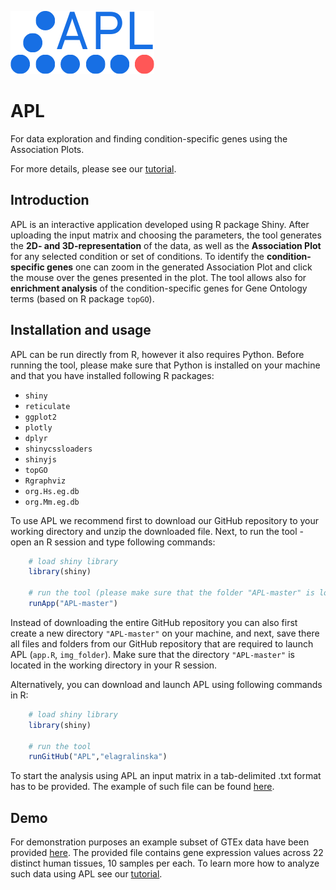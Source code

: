 ![Logo](https://github.com/elagralinska/APL/blob/master/img_folder/APL_logo.png)

  # APL
  For data exploration and finding condition-specific genes using the Association Plots.
  
  For more details, please see our [tutorial](https://github.com/elagralinska/associationplots/blob/master/TUTORIAL/Tutorial.md).
  
  
  
  ## Introduction
  APL is an interactive application developed using R package Shiny. After uploading the input matrix and choosing the parameters, the tool generates the **2D- and 3D-representation** of the data, as well as the **Association Plot** for any selected  condition or set of conditions. To identify the **condition-specific genes** one can zoom in the generated Association Plot and click the mouse over the genes presented in the plot. The tool allows also for **enrichment analysis** of the condition-specific genes for Gene Ontology terms (based on R package `topGO`).
  
  
  
  ## Installation and usage
  APL can be run directly from R, however it also requires Python. Before running the tool, please make sure that Python is installed on your machine and that you have installed following R packages:
  - `shiny`
  - `reticulate`
  - `ggplot2`
  - `plotly`
  - `dplyr`
  - `shinycssloaders`
  - `shinyjs`
  - `topGO`
  - `Rgraphviz`
  - `org.Hs.eg.db`
  - `org.Mm.eg.db`
 
  To use APL we recommend first to download our GitHub repository to your working directory and unzip the downloaded file.  Next, to run the tool - open an R session and type following commands:
   
  ```R
      # load shiny library
      library(shiny)
      
      # run the tool (please make sure that the folder "APL-master" is located in your working directory)
      runApp("APL-master")
  ```
  Instead of downloading the entire GitHub repository you can also first create a new directory `"APL-master"` on your machine, and next, save there all files and folders from our GitHub repository that are required to launch APL (`app.R`, `img_folder`). Make sure that the directory `"APL-master"` is located in the working directory in your R session.

  
  Alternatively, you can download and launch APL using following commands in R:
 
   ```R
       # load shiny library
       library(shiny)
      
       # run the tool
       runGitHub("APL","elagralinska")  
   ```
 
 
 
  To start the analysis using APL an input matrix in a tab-delimited .txt format has to be provided. The example of such file can be found [here](https://github.com/elagralinska/APL/blob/master/TUTORIAL/input_matrix_FORMAT.txt).
  
  ## Demo
  
  For demonstration purposes an example subset of GTEx data have been provided [here](https://github.com/elagralinska/APL/blob/master/TUTORIAL/input_matrix_DEMO.txt). The provided file contains gene expression values across 22 distinct human tissues, 10 samples per each. To learn more how to analyze such data using APL see our [tutorial](https://github.com/elagralinska/associationplots/blob/master/TUTORIAL/Tutorial.md). 
